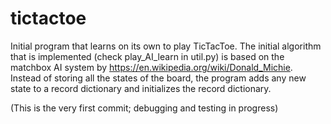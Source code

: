 # tictactoe
Initial program that learns on its own to play TicTacToe. The initial algorithm that is implemented (check play_AI_learn in util.py) is based on the matchbox AI system by https://en.wikipedia.org/wiki/Donald_Michie.
Instead of storing all the states of the board, the program adds any new state to a record dictionary and initializes the record dictionary.

(This is the very first commit; debugging and testing in progress)
